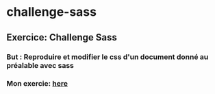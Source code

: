 # challenge-sass
 
 ## Exercice: Challenge Sass  
 ### But : Reproduire et modifier le css d'un document donné au préalable avec sass  
 ### Mon exercie: [here](https://tanguyiglesias.github.io/challenge-sass/)



